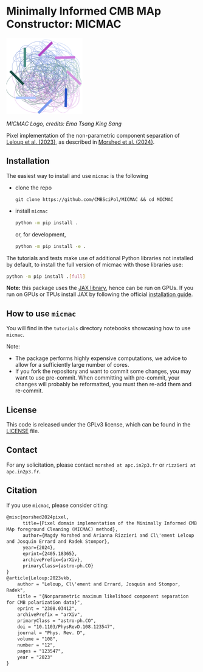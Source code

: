 # Minimally Informed CMB MAp Constructor: MICMAC

<img src="./MICMAC-2.png" alt="drawing" width="200">

_MICMAC Logo, credits: Ema Tsang King Sang_

Pixel implementation of the non-parametric component separation of [Leloup et al. (2023)](https://journals.aps.org/prd/abstract/10.1103/PhysRevD.108.123547), as described in [Morshed et al. (2024)](https://arxiv.org/abs/2405.18365).


## Installation

The easiest way to install and use `micmac` is the following

- clone the repo
    ```
    git clone https://github.com/CMBSciPol/MICMAC && cd MICMAC
    ```
<!--
- create a virtual environment with the required dependencies, with `conda`,
    ```bash
    conda create micmac_env
    conda activate micmac_env
    ```
    or, with `virtualenv`,
    ```bash
    virtualenv micmac_env
    source micmac_env/bin/activate
    ```
-->
- install `micmac`
    ```bash
    python -m pip install .
    ```
    or, for development,
    ```bash
    python -m pip install -e .
    ```

The tutorials and tests make use of additional Python libraries not installed by default, to install the full version of micmac with those libraries use:
```bash
python -m pip install .[full]
```
    
**Note:** this package uses the [JAX library](https://jax.readthedocs.io), hence can be run on GPUs. If you run on GPUs or TPUs install JAX by following the official [installation guide](https://jax.readthedocs.io/en/latest/installation.html).


## How to use `micmac`
You will find in the `tutorials` directory notebooks showcasing how to use `micmac`.

Note: 
* The package performs highly expensive computations, we advice to allow for a sufficiently large number of cores.
* If you fork the repository and want to commit some changes, you may want to use pre-commit. When committing with pre-commit, your changes will probably be reformatted, you must then re-add them and re-commit.


## License
This code is released under the GPLv3 license, which can be found in the [LICENSE](./LICENSE) file.


## Contact
For any solicitation, please contact `morshed at apc.in2p3.fr` or `rizzieri at apc.in2p3.fr`.


## Citation
If you use `micmac`, please consider citing:
```
@misc{morshed2024pixel,
      title={Pixel domain implementation of the Minimally Informed CMB MAp foreground Cleaning (MICMAC) method},
      author={Magdy Morshed and Arianna Rizzieri and Cl\'ement Leloup and Josquin Errard and Radek Stompor},
      year={2024},
      eprint={2405.18365},
      archivePrefix={arXiv},
      primaryClass={astro-ph.CO}
}
@article{Leloup:2023vkb,
    author = "Leloup, Cl\'ement and Errard, Josquin and Stompor, Radek",
    title = "{Nonparametric maximum likelihood component separation for CMB polarization data}",
    eprint = "2308.03412",
    archivePrefix = "arXiv",
    primaryClass = "astro-ph.CO",
    doi = "10.1103/PhysRevD.108.123547",
    journal = "Phys. Rev. D",
    volume = "108",
    number = "12",
    pages = "123547",
    year = "2023"
}
```
